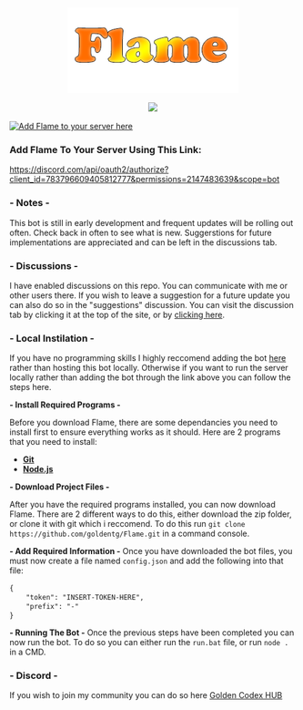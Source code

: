<p align="center">
<img src=".github/Flame.png" width="300" alt="Flame">
</p>

<p align="center">
    <a href="https://github.com/goldentg/Flame"><img src="https://cdn.rawgit.com/feross/standard/master/badge.svg"></a>
  <br>
</p>

[![Add Flame to your server here](https://img.shields.io/badge/Bot-Add%20Flame-brightgreen)](https://discord.com/api/oauth2/authorize?client_id=783796609405812777&permissions=2147483639&scope=bot)

### Add Flame To Your Server Using This Link: 
https://discord.com/api/oauth2/authorize?client_id=783796609405812777&permissions=2147483639&scope=bot

### - Notes -
This bot is still in early development and frequent updates will be rolling out often. Check back in often to see what is new. Suggerstions for future implementations are appreciated and can be left in the discussions tab.

### - Discussions - 
I have enabled discussions on this repo. You can communicate with me or other users there. If you wish to leave a suggestion for a future update you can also do so in the "suggestions" discussion. You can visit the discussion tab by clicking it at the top of the site, or by [clicking here](https://github.com/goldentg/Flame/discussions).


### - Local Instilation - 
 If you have no programming skills I highly reccomend adding the bot [here](https://discord.com/api/oauth2/authorize?client_id=783796609405812777&permissions=335015921&scope=bot) rather than hosting this bot locally. Otherwise if you want to run the server locally rather than adding the bot through the link above you can follow the steps here. 

**- Install Required Programs -**

Before you download Flame, there are some dependancies you need to install first to ensure everything works as it should. Here are 2 programs that you need to install: 

- [**Git**](https://git-scm.com/downloads)
- [**Node.js**](https://nodejs.org/en/download/current/)

**- Download Project Files -**

After you have the required programs installed,  you can now download Flame. There are 2 different ways to do this, either download the zip folder, or clone it with git which i reccomend. To do this run `git clone https://github.com/goldentg/Flame.git` in a command console. 

**- Add Required Information -**
Once you have downloaded the bot files, you must now create a file named `config.json` and add the following into that file: 

```
{
    "token": "INSERT-TOKEN-HERE",
    "prefix": "-"
}
```

**- Running The Bot -**
Once the previous steps have been completed you can now run the bot. 
To do so you can either run the `run.bat` file, or run `node .` in a CMD.



### - Discord - 
If you wish to join my community you can do so here
[Golden Codex HUB](https://discord.gg/GZ3xSkd)


